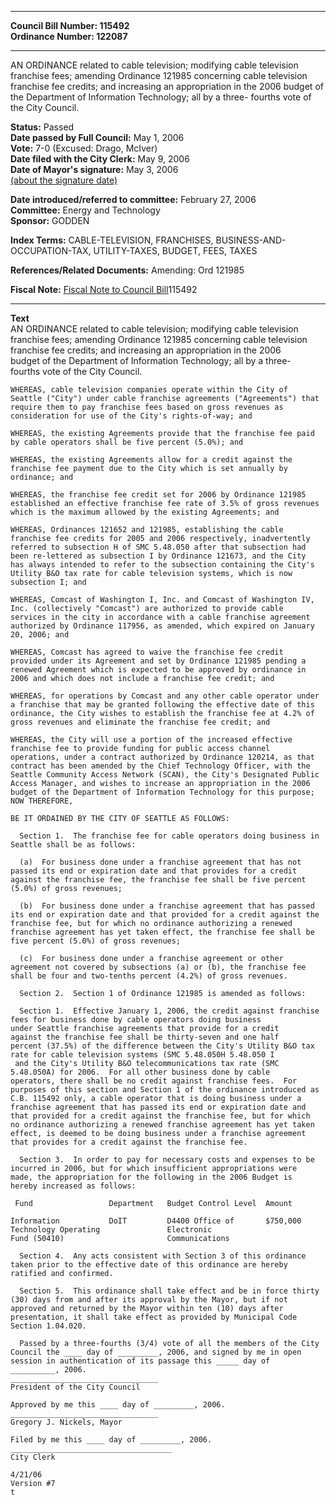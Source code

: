* * * * *  
  
**Council Bill Number: [](#h0)[](#h2)115492**   
**Ordinance Number: 122087**  
  
* * * * *  
  
AN ORDINANCE related to cable television; modifying cable television franchise fees; amending Ordinance 121985 concerning cable television franchise fee credits; and increasing an appropriation in the 2006 budget of the Department of Information Technology; all by a three- fourths vote of the City Council.  
  
**Status:** Passed   
**Date passed by Full Council:** May 1, 2006   
**Vote:** 7-0 (Excused: Drago, McIver)   
**Date filed with the City Clerk:** May 9, 2006   
**Date of Mayor's signature:** May 3, 2006   
[(about the signature date)](/~public/approvaldate.htm)   
  
  
**Date introduced/referred to committee:** February 27, 2006   
**Committee:** Energy and Technology   
**Sponsor:** GODDEN   
  
**Index Terms:** CABLE-TELEVISION, FRANCHISES, BUSINESS-AND-OCCUPATION-TAX, UTILITY-TAXES, BUDGET, FEES, TAXES  
  
**References/Related Documents:** Amending: Ord 121985  
  
**Fiscal Note:** [Fiscal Note to Council Bill](http://clerk.seattle.gov/~public/fnote/115492.htm)[](#h1)[](#h3)115492  
  
* * * * *  
  
**Text**  
    AN ORDINANCE related to cable television; modifying cable television  
    franchise fees; amending Ordinance 121985 concerning cable television  
    franchise fee credits; and increasing an appropriation in the 2006  
    budget of the Department of Information Technology; all by a three-  
    fourths vote of the City Council.  
  
    WHEREAS, cable television companies operate within the City of  
    Seattle ("City") under cable franchise agreements ("Agreements") that  
    require them to pay franchise fees based on gross revenues as  
    consideration for use of the City's rights-of-way; and  
  
    WHEREAS, the existing Agreements provide that the franchise fee paid  
    by cable operators shall be five percent (5.0%); and  
  
    WHEREAS, the existing Agreements allow for a credit against the  
    franchise fee payment due to the City which is set annually by  
    ordinance; and  
  
    WHEREAS, the franchise fee credit set for 2006 by Ordinance 121985  
    established an effective franchise fee rate of 3.5% of gross revenues  
    which is the maximum allowed by the existing Agreements; and  
  
    WHEREAS, Ordinances 121652 and 121985, establishing the cable  
    franchise fee credits for 2005 and 2006 respectively, inadvertently  
    referred to subsection H of SMC 5.48.050 after that subsection had  
    been re-lettered as subsection I by Ordinance 121673, and the City  
    has always intended to refer to the subsection containing the City's  
    Utility B&O tax rate for cable television systems, which is now  
    subsection I; and  
  
    WHEREAS, Comcast of Washington I, Inc. and Comcast of Washington IV,  
    Inc. (collectively "Comcast") are authorized to provide cable  
    services in the city in accordance with a cable franchise agreement  
    authorized by Ordinance 117956, as amended, which expired on January  
    20, 2006; and  
  
    WHEREAS, Comcast has agreed to waive the franchise fee credit  
    provided under its Agreement and set by Ordinance 121985 pending a  
    renewed Agreement which is expected to be approved by ordinance in  
    2006 and which does not include a franchise fee credit; and  
  
    WHEREAS, for operations by Comcast and any other cable operator under  
    a franchise that may be granted following the effective date of this  
    ordinance, the City wishes to establish the franchise fee at 4.2% of  
    gross revenues and eliminate the franchise fee credit; and  
  
    WHEREAS, the City will use a portion of the increased effective  
    franchise fee to provide funding for public access channel  
    operations, under a contract authorized by Ordinance 120214, as that  
    contract has been amended by the Chief Technology Officer, with the  
    Seattle Community Access Network (SCAN), the City's Designated Public  
    Access Manager, and wishes to increase an appropriation in the 2006  
    budget of the Department of Information Technology for this purpose;  
    NOW THEREFORE,  
  
    BE IT ORDAINED BY THE CITY OF SEATTLE AS FOLLOWS:  
  
      Section 1.  The franchise fee for cable operators doing business in  
    Seattle shall be as follows:  
  
      (a)  For business done under a franchise agreement that has not  
    passed its end or expiration date and that provides for a credit  
    against the franchise fee, the franchise fee shall be five percent  
    (5.0%) of gross revenues;  
  
      (b)  For business done under a franchise agreement that has passed  
    its end or expiration date and that provided for a credit against the  
    franchise fee, but for which no ordinance authorizing a renewed  
    franchise agreement has yet taken effect, the franchise fee shall be  
    five percent (5.0%) of gross revenues;  
  
      (c)  For business done under a franchise agreement or other  
    agreement not covered by subsections (a) or (b), the franchise fee  
    shall be four and two-tenths percent (4.2%) of gross revenues.  
  
      Section 2.  Section 1 of Ordinance 121985 is amended as follows:  
  
      Section 1.  Effective January 1, 2006, the credit against franchise  
    fees for business done by cable operators doing business  
    under Seattle franchise agreements that provide for a credit  
    against the franchise fee shall be thirty-seven and one half  
    percent (37.5%) of the difference between the City's Utility B&O tax  
    rate for cable television systems (SMC 5.48.050H 5.48.050 I  
     and the City's Utility B&O telecommunications tax rate (SMC  
    5.48.050A) for 2006.  For all other business done by cable  
    operators, there shall be no credit against franchise fees.  For  
    purposes of this section and Section 1 of the ordinance introduced as  
    C.B. 115492 only, a cable operator that is doing business under a  
    franchise agreement that has passed its end or expiration date and  
    that provided for a credit against the franchise fee, but for which  
    no ordinance authorizing a renewed franchise agreement has yet taken  
    effect, is deemed to be doing business under a franchise agreement  
    that provides for a credit against the franchise fee.  
  
      Section 3.  In order to pay for necessary costs and expenses to be  
    incurred in 2006, but for which insufficient appropriations were  
    made, the appropriation for the following in the 2006 Budget is  
    hereby increased as follows:  
  
     Fund                 Department   Budget Control Level  Amount  
  
    Information           DoIT         D4400 Office of       $750,000  
    Technology Operating               Electronic  
    Fund (50410)                       Communications  
  
      Section 4.  Any acts consistent with Section 3 of this ordinance  
    taken prior to the effective date of this ordinance are hereby  
    ratified and confirmed.  
  
      Section 5.  This ordinance shall take effect and be in force thirty  
    (30) days from and after its approval by the Mayor, but if not  
    approved and returned by the Mayor within ten (10) days after  
    presentation, it shall take effect as provided by Municipal Code  
    Section 1.04.020.  
  
      Passed by a three-fourths (3/4) vote of all the members of the City  
    Council the ____ day of _________, 2006, and signed by me in open  
    session in authentication of its passage this _____ day of  
    __________, 2006.  
    _________________________________  
    President of the City Council  
  
    Approved by me this ____ day of _________, 2006.  
    _________________________________  
    Gregory J. Nickels, Mayor  
  
    Filed by me this ____ day of _________, 2006.  
    ____________________________________  
    City Clerk  
  
    4/21/06  
    Version #7  
    t  
